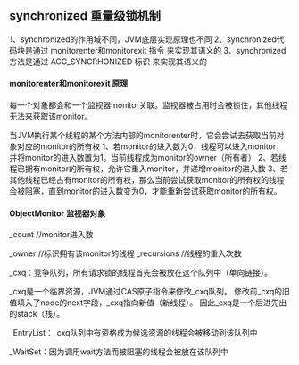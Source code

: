 ## synchronized 重量级锁机制

1、synchronized的作用域不同，JVM底层实现原理也不同
2、synchronized代码块是通过 monitorenter和monitorexit 指令 来实现其语义的
3、synchronized方法是通过 ACC_SYNCRHONIZED 标识 来实现其语义的

#### monitorenter和monitorexit 原理
每一个对象都会和一个监视器monitor关联。监视器被占用时会被锁住，其他线程无法来获取该monitor。

当JVM执行某个线程的某个方法内部的monitorenter时，它会尝试去获取当前对象对应的monitor的所有权
1、若monitor的进入数为0，线程可以进入monitor，并将monitor的进入数置为1。当前线程成为monitor的owner（所有者）
2、若线程已拥有monitor的所有权，允许它重入monitor，并递增monitor的进入数
3、若其他线程已经占有monitor的所有权，那么当前尝试获取monitor的所有权的线程会被阻塞，直到monitor的进入数变为0，才能重新尝试获取monitor的所有权。


#### ObjectMonitor 监视器对象
_count //monitor进入数

_owner //标识拥有该monitor的线程
_recursions //线程的重入次数

_cxq：竞争队列，所有请求锁的线程首先会被放在这个队列中（单向链接）。

_cxq是一个临界资源，JVM通过CAS原子指令来修改_cxq队列。
修改前_cxq的旧值填入了node的next字段，_cxq指向新值（新线程）。
因此_cxq是一个后进先出的stack（栈）。

_EntryList：_cxq队列中有资格成为候选资源的线程会被移动到该队列中

_WaitSet：因为调用wait方法而被阻塞的线程会被放在该队列中

